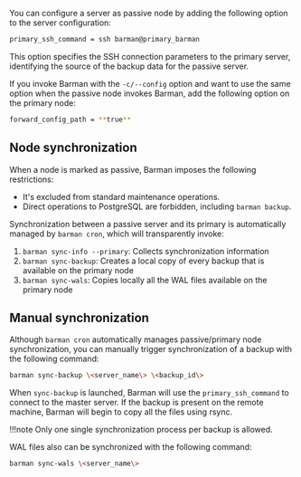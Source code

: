 You can configure a server as passive node by adding the following option to the server configuration:
```bash
primary_ssh_command = ssh barman@primary_barman
```
This option specifies the SSH connection parameters to the primary server, identifying the source of the backup data for the passive server.

If you invoke Barman with the `-c/--config` option and want to use the same option when the passive node invokes Barman, add the following option on the primary node:
```bash
forward_config_path = **true**
```
## Node synchronization

When a node is marked as passive, Barman imposes the following restrictions:

-  It's excluded from standard maintenance operations.
-  Direct operations to PostgreSQL are forbidden, including `barman backup`.

Synchronization between a passive server and its primary is automatically managed by `barman cron`, which will transparently invoke:

1.  `barman sync-info --primary`:  Collects synchronization information
2.  `barman sync-backup`:  Creates a local copy of every backup that is available on the primary node
3.  `barman sync-wals`:  Copies locally all the WAL files available on the primary node

## Manual synchronization

Although `barman cron` automatically manages passive/primary node synchronization, you can manually trigger synchronization of a backup with the following command:
```bash
barman sync-backup \<server_name\> \<backup_id\>
```
When `sync-backup` is launched, Barman will use the `primary_ssh_command` to connect to the master server.  If the backup is present on the remote machine, Barman will begin to copy all the files using rsync. 

!!!note
    Only one single synchronization process per backup is allowed.

WAL files also can be synchronized with the following command:
```bash
barman sync-wals \<server_name\>
```